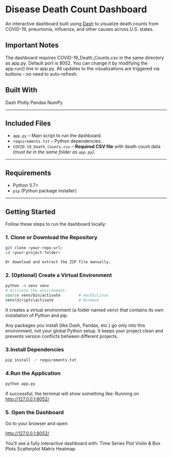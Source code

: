 # Disease Death Count Dashboard

An interactive dashboard built using [Dash](https://dash.plotly.com/) to visualize death counts from COVID-19, pneumonia, influenza, and other causes across U.S. states.

## Important Notes
The dashboard requires COVID-19_Death_Counts.csv in the same directory as app.py.
Default port is 8052. You can change it by modifying the app.run() line in app.py.
All updates to the visualizations are triggered via buttons – no need to auto-refresh.

## Built With
Dash
Plotly
Pandas
NumPy

---

##  Included Files

- `app.py` – Main script to run the dashboard.
- `requirements.txt` – Python dependencies.
- `COVID-19_Death_Counts.csv` – **Required CSV file** with death count data *(must be in the same folder as `app.py`)*.

---

## Requirements

- Python 3.7+
- `pip` (Python package installer)

---

## Getting Started

Follow these steps to run the dashboard locally:

### 1. Clone or Download the Repository

```bash
git clone <your-repo-url>
cd <your-project-folder>

Or download and extract the ZIP file manually.
```

### 2. (Optional) Create a Virtual Environment
``` bash
python -m venv venv
# Activate the environment:
source venv/bin/activate        # macOS/Linux
venv\Scripts\activate           # Windows
```
It creates a virtual environment (a folder named venv) that contains its own installation of Python and pip. 

Any packages you install (like Dash, Pandas, etc.) go only into this environment, not your global Python setup.
It keeps your project clean and prevents version conflicts between different projects.

### 3.Install Dependencies
```bash
pip install -r requirements.txt
```

### 4.Run the Application
```bash
python app.py
```
If successful, the terminal will show something like:
Running on http://127.0.0.1:8052/

### 5. Open the Dashboard
Go to your browser and open:

http://127.0.0.1:8052/


You’ll see a fully interactive dashboard with:
Time Series Plot
Violin & Box Plots
Scatterplot Matrix
Heatmap

